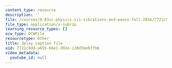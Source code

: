 ```yaml
---
content_type: resource
description: ''
file: /courses/8-03sc-physics-iii-vibrations-and-waves-fall-2016/7721c9dda65566e1d92ec26d5be6ffb6_RhIh1zw0-BM.srt
file_type: application/x-subrip
learning_resource_types: []
ocw_type: OCWFile
resourcetype: Other
title: 3play caption file
uid: 7721c9dd-a655-66e1-d92e-c26d5be6ffb6
video_metadata:
  youtube_id: null
---
```

